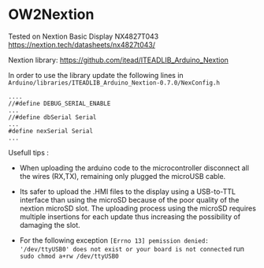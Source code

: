 # OW2Nextion
Tested on Nextion Basic Display NX4827T043 https://nextion.tech/datasheets/nx4827t043/

Nextion library: https://github.com/itead/ITEADLIB_Arduino_Nextion

In order to use the library update the following lines in `Arduino/libraries/ITEADLIB_Arduino_Nextion-0.7.0/NexConfig.h`

```{c}
....
//#define DEBUG_SERIAL_ENABLE
...
//#define dbSerial Serial
...
#define nexSerial Serial
...
```

Usefull tips :
- When uploading the arduino code to the microcontroller disconnect all the wires (RX,TX), remaining only plugged the microUSB cable.
- Its safer to upload the .HMI files to the display using a USB-to-TTL interface than using the microSD because of the poor quality of the  nextion microSD slot. The uploading process using the microSD requires multiple insertions for each update thus increasing the possibility of damaging the slot. 

- For the following exception `[Errno 13] pemission denied: '/dev/ttyUSB0' does not exist or your board is not connected` run `sudo chmod a+rw /dev/ttyUSB0`
